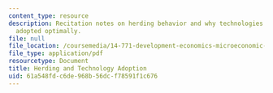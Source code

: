 ```yaml
---
content_type: resource
description: Recitation notes on herding behavior and why technologies may not be
  adopted optimally.
file: null
file_location: /coursemedia/14-771-development-economics-microeconomic-issues-and-policy-models-fall-2008/61a548fdc6de968b56dcf78591f1c676_rec9.pdf
file_type: application/pdf
resourcetype: Document
title: Herding and Technology Adoption
uid: 61a548fd-c6de-968b-56dc-f78591f1c676
---
```

